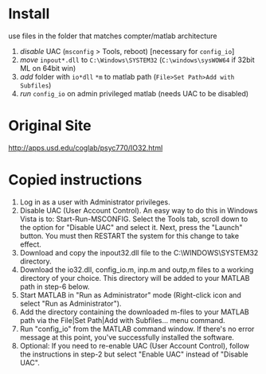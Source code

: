 # Install
use files in the folder that matches compter/matlab architecture
 1. *disable* UAC (`msconfig` > Tools, reboot) [necessary for `config_io`]
 1. *move* `inpout*.dll`  to `C:\Windows\SYSTEM32` (`C:\windows\sysWOW64` if 32bit ML on 64bit win)
 1. *add* folder with `io*dll` `*m`  to matlab path (`File>Set Path>Add with Subfiles`)
 1. *run* `config_io` on admin privileged matlab (needs UAC to be disabled)

# Original Site
http://apps.usd.edu/coglab/psyc770/IO32.html

# Copied instructions 
1.    Log in as a user with Administrator privileges.
2.    Disable UAC (User Account Control).  An easy way to do this in Windows Vista is to: Start-Run-MSCONFIG. Select the Tools tab, scroll down to the option for "Disable UAC" and select it. Next, press the "Launch" button. You must then RESTART the system for this change to take effect.
3.    Download and copy the inpout32.dll file to the C:\WINDOWS\SYSTEM32 directory.
4.    Download the io32.dll, config_io.m, inp.m and outp,m files to a working directory of your choice. This directory will be added to your MATLAB path in step-6 below.
5.    Start MATLAB in "Run as Administrator" mode (Right-click icon and select "Run as Administrator").
6.    Add the directory containing the downloaded m-files to your MATLAB path via the File|Set Path|Add with Subfiles... menu command.
7.    Run "config_io" from the MATLAB command window.  If there's no error message at this point, you've successfully installed the software.
8.    Optional: If you need to re-enable UAC (User Account Control), follow the instructions in step-2 but select "Enable UAC" instead of "Disable UAC".
